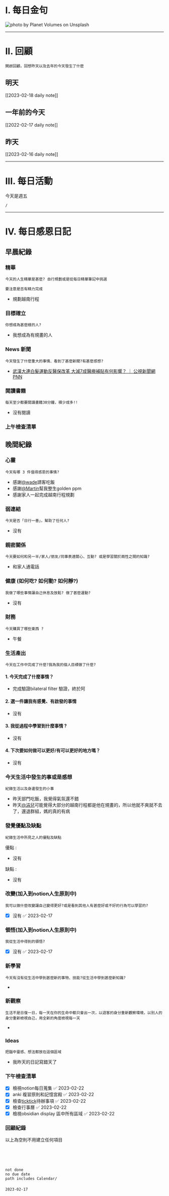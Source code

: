 # I. 每日金句
![photo by Planet Volumes on Unsplash](https://images.unsplash.com/photo-1675437443318-a7673750a868?crop=entropy&cs=tinysrgb&fm=jpg&ixid=MnwzNjM5Nzd8MHwxfHJhbmRvbXx8fHx8fHx8fDE2NzY1OTQwNjQ&ixlib=rb-4.0.3&q=80&w=1920&h=1080) 

---

# II. 回顧
```note-brown
開啟回顧，回想昨天以及去年的今天發生了什麼
```

## 明天
[[2023-02-18 daily note]]

## 一年前的今天
[[2022-02-17 daily note]]

## 昨天
[[2023-02-16 daily note]] 


---
# III. 每日活動
今天是週五
```ActivityHistory
/

```

---
# IV. 每日感恩日記
## 早晨紀錄
### 精華
```note-brown
今天的人生精華是甚麼? 自行規劃或是從每日精華筆記中挑選
```
```note-red
要注意是否有精力完成
```
- 規劃越南行程

### 目標確立
```note-brown
你想成為甚麼樣的人?
```
- 我想成為有規畫的人

### News 新聞
```note-brown
今天發生了什麼重大的事情、看到了甚麼新聞?有甚麼感想?
```
- [武漢大連白髮運動反醫保改革 大減7成醫療補貼有何影響？ ｜ 公視新聞網 PNN](https://news.pts.org.tw/article/623269)

### 閱讀書籍
```note-brown
每天至少都要閱讀書籍30分鐘，積少成多!!
```
- 沒有閱讀

### 上午檢查清單


## 晚間紀錄
### 心靈
```note-brown
今天有哪 3 件值得感恩的事情?
```
- 感謝[@wade](@wade)請客吃飯
- 感謝[@Martin](@Martin.md)幫我整生golden ppm
- 感謝家人一起完成越南行程規劃

### 弱連結
```note-brown
今天是否「日行一善」，幫助了任何人?
```
- 沒有

### 親密關係
```note-brown
今天要如何和另一半/家人/朋友/同事表達關心、互動? 或是學習關於兩性之間的知識?
```
- 和家人通電話

### 健康 (如何吃? 如何動? 如何靜?)
```note-brown
我做了哪些事情讓自己休息及放鬆? 做了甚麼運動?
```
- 沒有

### 財務
```note-brown
今天購買了哪些東西 ?
```
- 午餐

### 生活產出
```note-brown
今天在工作中完成了什麼?我為我的個人目標做了什麼?
```
#### 1. 今天完成了什麼事情？ 
- 完成驗證bilateral filter 驗證，終於阿

#### 2. 選一件讓我有感覺、有啟發的事情 
- 沒有

#### 3. 我從過程中學習到什麼事情 ? 
- 沒有

#### 4. 下次要如何做可以更好/有可以更好的地方嗎？
- 沒有

### 今天生活中發生的事或是感想
```note-brown
紀錄生活以及身邊發生的小事
```
- 昨天部門吃飯，我覺得氣氛還不錯
- 昨天[@涓兒](@涓兒.md)可能覺得大部分的越南行程都是他在規畫的，所以他就不爽就不去了，還退群組，媽的真的有病

### 發覺優點及缺點
```note-brown
紀錄生活中所見之人的優點及缺點
```
優點 : 
- 沒有

缺點 : 
- 沒有

### 改變(加入到notion人生原則中)
```note-brown
我可以做什麼改變讓自己變得更好?或是看到其他人有甚麼好或不好的行為可以學習的?
```
- [x] 沒有 ✅ 2023-02-17

### 領悟(加入到notion人生原則中)
```note-brown
我從生活中得到的領悟?
```
- [x] 沒有 ✅ 2023-02-17

### 新學習
```note-brown
今天有沒有從生活中學到甚麼新的事物、技能?從生活中學到甚麼新知識?
```
- 

### 新觀察
```note-brown
生活不是日復一日，每一天在你的生命中都只會出一次，以遊客的身分重新觀察環境，以別人的身分重新檢視自己，用全新的角度檢視每一天
```
- 

### Ideas
```note-brown
把腦中靈感、想法都放在這個區域
```
- 我昨天的日記寫錯天了

### 下午檢查清單
- [x] 檢視notion每日蒐集 ✅ 2023-02-22
- [x] anki 複習原則和記憶宮殿 ✅ 2023-02-22
- [x] 檢查[ticktick](obsidian://open?vault=zettelkasten&file=ticktick)待辦事項 ✅ 2023-02-22
- [x] 檢查行事曆 ✅ 2023-02-22
- [x] 檢視obsidian display 區中所有區域 ✅ 2023-02-22

### 回顧紀錄


以上為空則不用建立任何項目


###  
```
 
```

###  
#### 
```

```
#### 
```
not done
no due date
path includes Calendar/

```

#### 

```
2023-02-17
```


